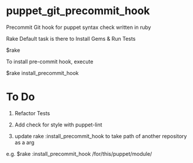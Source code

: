 # puppet_git_precommit_hook
Precommit Git hook for puppet syntax check written in ruby

Rake Default task is there to Install Gems & Run Tests

$rake

To install pre-commit hook, execute 

$rake install_precommit_hook

# To Do
1) Refactor Tests

2) Add check for style with puppet-lint

3) update rake :install_precommit_hook  to take path of another repository as a arg

e.g. $rake :install_precommit_hook /for/this/puppet/module/
